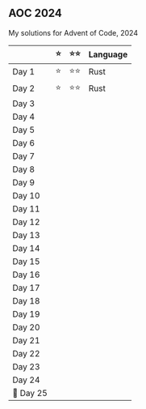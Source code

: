 ## AOC 2024

My solutions for Advent of Code, 2024

|          | ⭐   | ⭐⭐   | Language |
|----------|:----:|:-----:|----------|
| Day 1    | ⭐   |  ⭐⭐  | Rust     |
| Day 2    | ⭐   |  ⭐⭐  | Rust     |
| Day 3    |      |       |          |
| Day 4    |      |       |          |
| Day 5    |      |       |          |
| Day 6    |      |       |          |
| Day 7    |      |       |          |
| Day 8    |      |       |          |
| Day 9    |      |       |          |
| Day 10   |      |       |          |
| Day 11   |      |       |          |
| Day 12   |      |       |          |
| Day 13   |      |       |          |
| Day 14   |      |       |          |
| Day 15   |      |       |          |
| Day 16   |      |       |          |
| Day 17   |      |       |          |
| Day 18   |      |       |          |
| Day 19   |      |       |          |
| Day 20   |      |       |          |
| Day 21   |      |       |          |
| Day 22   |      |       |          |
| Day 23   |      |       |          |
| Day 24   |      |       |          |
| 🌟 Day 25 |      |       |          |
